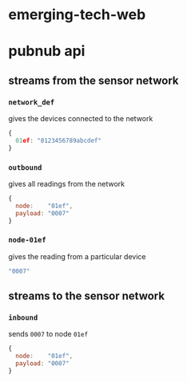 # emerging-tech-web

# pubnub api

## streams __from__ the sensor network

### `network_def`

gives the devices connected to the network 

```js
{
  01ef: "0123456789abcdef"
}
```

### `outbound`

gives all readings from the network

```js
{
  node:    "01ef",
  payload: "0007"
}
```

### `node-01ef`

gives the reading from a particular device

```js
"0007"
```

## streams __to__ the sensor network

### `inbound`

sends `0007` to node `01ef`

```js
{
  node:    "01ef",
  payload: "0007"
}
```